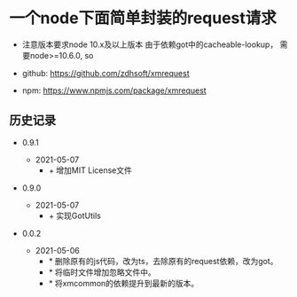# 一个node下面简单封装的request请求
- 注意版本要求node 10.x及以上版本 由于依赖got中的cacheable-lookup， 需要node>=10.6.0, so

- github: https://github.com/zdhsoft/xmrequest
- npm: https://www.npmjs.com/package/xmrequest

## 历史记录
- 0.9.1
  - 2021-05-07
    - \+ 增加MIT License文件

- 0.9.0
  - 2021-05-07
    - \+ 实现GotUtils
- 0.0.2
  - 2021-05-06
    - \* 删除原有的js代码，改为ts，去除原有的request依赖，改为got。
    - \* 将临时文件增加忽略文件中。
    - \* 将xmcommon的依赖提升到最新的版本。
